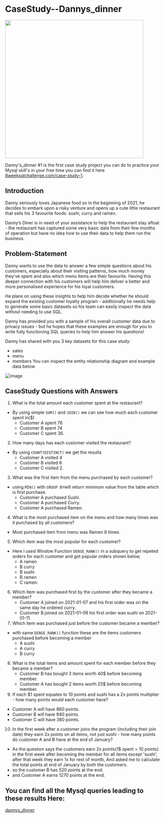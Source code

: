# CaseStudy--Dannys_dinner

<img src="https://user-images.githubusercontent.com/95043221/191195617-b433b2c7-8257-4377-880c-f4b5517cc90d.png" width="450">


Danny's_dinner #1 is the first case study project you can do to practice your Mysql skill's in your free time you can find it here [8weeksqlchallenge.com/case-study-1](https://8weeksqlchallenge.com/case-study-1/).

## Introduction
Danny seriously loves Japanese food so in the beginning of 2021, he decides to embark upon a risky venture and opens up a cute little restaurant that sells his 3 favourite foods: sushi, curry and ramen.

Danny’s Diner is in need of your assistance to help the restaurant stay afloat - the restaurant has captured some very basic data from their few months of operation but have no idea how to use their data to help them run the business.

## Problem-Statement
Danny wants to use the data to answer a few simple questions about his customers, especially about their visiting patterns, how much money they’ve spent and also which menu items are their favourite. Having this deeper connection with his customers will help him deliver a better and more personalised experience for his loyal customers.

He plans on using these insights to help him decide whether he should expand the existing customer loyalty program - additionally he needs help to generate some basic datasets so his team can easily inspect the data without needing to use SQL.

Danny has provided you with a sample of his overall customer data due to privacy issues - but he hopes that these examples are enough for you to write fully functioning SQL queries to help him answer his questions!

Danny has shared with you 3 key datasets for this case study:

* sales
* menu
* members
You can inspect the entity relationship diagram and example data below.

![image](https://user-images.githubusercontent.com/95043221/191195378-42db0fd5-79d7-40a8-aa66-c4563d9e98d8.png)

## CaseStudy Questions with Answers

1. What is the total amount each customer spent at the restaurant?
 * By using simple `SUM()` and `JOIN()` we can see how much each customer spent in($)
   * Customer A spent 76
   * Customer B spent 74
   * Customer C spent 36.
2. How many days has each customer visited the restaurant?
 * By using `COUNT(DISTINCT)` we get the results
   * Customer A visited 4
   * Customer B visited 6
   * Customer C visited 2.
3. What was the first item from the menu purchased by each customer?
 * using `MIN()` with `GROUP BY`will return minimum value from the table which is first purchase.
   * Customer A purchased Sushi.
   * Customer A purchased Curry.
   * Customer A purchased Ramen.
4. What is the most purchased item on the menu and how many times was it purchased by all customers?
 * Most purchased item from menu was Ramen 8 times.
5. Which item was the most popular for each customer?
 * Here i used Window Function `DENSE_RANK()` in a subquery to get repeted orders for each customer and got popular orders shown below,
   * A	ramen
   * B	curry
   * B	sushi
   * B	ramen
   * C	ramen.
6. Which item was purchased first by the customer after they became a member?
   * Customer A	joined on 2021-01-07 and his first order was on the same day he ordered curry.
   * Customer B	joined on 2021-01-09 his first order was sushi on	2021-01-11.
7. Which item was purchased just before the customer became a member?
 * with same `DENSE_RANK()` function these are the items customers purchased before becoming a member
   * A	sushi
   * A	curry
   * B	curry
8. What is the total items and amount spent for each member before they became a member?
   * Customer B	has bought 3 items worth	40$ before becoming member.
   * Customer A	has bought 2 items worth 25$ before becoming member.
9. If each $1 spent equates to 10 points and sushi has a 2x points multiplier - how many points would each customer have?
  * Customer A	will have 860 points.
  * Customer B	will have 940 points.
  * Customer C	will have 360 points.
10. In the first week after a customer joins the program (including their join date) they earn 2x points on all items, not just sushi - how many points do customer A and B have at the end of January?
 * As the question says the customers earn 2x points(1$ spent = 10 points) in the first week after becoming the member for all items except 'sushi', after that week they earn 1x for rest of month, And asked me to calculate the total points at end of January by both the customers.
  * so the customer B	has 520 points at the end.
  * and Customer A earns 1270 points at the end.
  
## You can find all the Mysql queries leading to these results Here:
[dannys_dinner](Dannys_dinner_query_file.sql)

